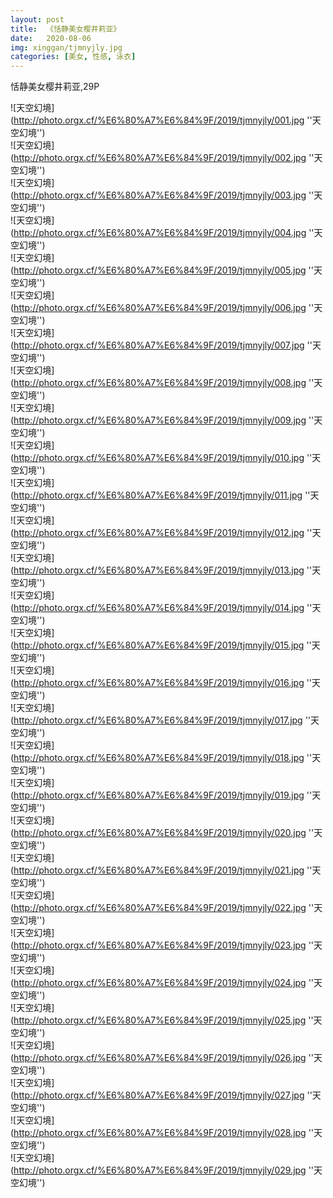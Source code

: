```yaml
---
layout: post
title:  《恬静美女樱井莉亚》
date:   2020-08-06
img: xinggan/tjmnyjly.jpg
categories: [美女, 性感, 泳衣]
---
```


恬静美女樱井莉亚,29P

![天空幻境](http://photo.orgx.cf/%E6%80%A7%E6%84%9F/2019/tjmnyjly/001.jpg ''天空幻境'') <br>
![天空幻境](http://photo.orgx.cf/%E6%80%A7%E6%84%9F/2019/tjmnyjly/002.jpg ''天空幻境'') <br>
![天空幻境](http://photo.orgx.cf/%E6%80%A7%E6%84%9F/2019/tjmnyjly/003.jpg ''天空幻境'') <br>
![天空幻境](http://photo.orgx.cf/%E6%80%A7%E6%84%9F/2019/tjmnyjly/004.jpg ''天空幻境'') <br>
![天空幻境](http://photo.orgx.cf/%E6%80%A7%E6%84%9F/2019/tjmnyjly/005.jpg ''天空幻境'') <br>
![天空幻境](http://photo.orgx.cf/%E6%80%A7%E6%84%9F/2019/tjmnyjly/006.jpg ''天空幻境'') <br>
![天空幻境](http://photo.orgx.cf/%E6%80%A7%E6%84%9F/2019/tjmnyjly/007.jpg ''天空幻境'') <br>
![天空幻境](http://photo.orgx.cf/%E6%80%A7%E6%84%9F/2019/tjmnyjly/008.jpg ''天空幻境'') <br>
![天空幻境](http://photo.orgx.cf/%E6%80%A7%E6%84%9F/2019/tjmnyjly/009.jpg ''天空幻境'') <br>
![天空幻境](http://photo.orgx.cf/%E6%80%A7%E6%84%9F/2019/tjmnyjly/010.jpg ''天空幻境'') <br>
![天空幻境](http://photo.orgx.cf/%E6%80%A7%E6%84%9F/2019/tjmnyjly/011.jpg ''天空幻境'') <br>
![天空幻境](http://photo.orgx.cf/%E6%80%A7%E6%84%9F/2019/tjmnyjly/012.jpg ''天空幻境'') <br>
![天空幻境](http://photo.orgx.cf/%E6%80%A7%E6%84%9F/2019/tjmnyjly/013.jpg ''天空幻境'') <br>
![天空幻境](http://photo.orgx.cf/%E6%80%A7%E6%84%9F/2019/tjmnyjly/014.jpg ''天空幻境'') <br>
![天空幻境](http://photo.orgx.cf/%E6%80%A7%E6%84%9F/2019/tjmnyjly/015.jpg ''天空幻境'') <br>
![天空幻境](http://photo.orgx.cf/%E6%80%A7%E6%84%9F/2019/tjmnyjly/016.jpg ''天空幻境'') <br>
![天空幻境](http://photo.orgx.cf/%E6%80%A7%E6%84%9F/2019/tjmnyjly/017.jpg ''天空幻境'') <br>
![天空幻境](http://photo.orgx.cf/%E6%80%A7%E6%84%9F/2019/tjmnyjly/018.jpg ''天空幻境'') <br>
![天空幻境](http://photo.orgx.cf/%E6%80%A7%E6%84%9F/2019/tjmnyjly/019.jpg ''天空幻境'') <br>
![天空幻境](http://photo.orgx.cf/%E6%80%A7%E6%84%9F/2019/tjmnyjly/020.jpg ''天空幻境'') <br>
![天空幻境](http://photo.orgx.cf/%E6%80%A7%E6%84%9F/2019/tjmnyjly/021.jpg ''天空幻境'') <br>
![天空幻境](http://photo.orgx.cf/%E6%80%A7%E6%84%9F/2019/tjmnyjly/022.jpg ''天空幻境'') <br>
![天空幻境](http://photo.orgx.cf/%E6%80%A7%E6%84%9F/2019/tjmnyjly/023.jpg ''天空幻境'') <br>
![天空幻境](http://photo.orgx.cf/%E6%80%A7%E6%84%9F/2019/tjmnyjly/024.jpg ''天空幻境'') <br>
![天空幻境](http://photo.orgx.cf/%E6%80%A7%E6%84%9F/2019/tjmnyjly/025.jpg ''天空幻境'') <br>
![天空幻境](http://photo.orgx.cf/%E6%80%A7%E6%84%9F/2019/tjmnyjly/026.jpg ''天空幻境'') <br>
![天空幻境](http://photo.orgx.cf/%E6%80%A7%E6%84%9F/2019/tjmnyjly/027.jpg ''天空幻境'') <br>
![天空幻境](http://photo.orgx.cf/%E6%80%A7%E6%84%9F/2019/tjmnyjly/028.jpg ''天空幻境'') <br>
![天空幻境](http://photo.orgx.cf/%E6%80%A7%E6%84%9F/2019/tjmnyjly/029.jpg ''天空幻境'') <br>
